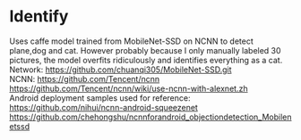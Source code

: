 # Identify
Uses caffe model trained from MobileNet-SSD on NCNN to detect plane,dog and cat. However probably because I only manually labeled 30 pictures, the model overfits ridiculously and identifies everything as a cat.
Network: https://github.com/chuanqi305/MobileNet-SSD.git  
NCNN: https://github.com/Tencent/ncnn https://github.com/Tencent/ncnn/wiki/use-ncnn-with-alexnet.zh  
Android deployment samples used for reference: https://github.com/nihui/ncnn-android-squeezenet https://github.com/chehongshu/ncnnforandroid_objectiondetection_Mobilenetssd
